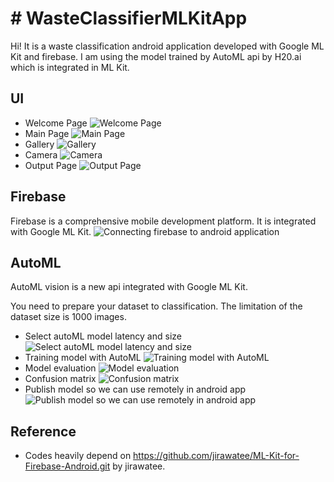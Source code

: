 # # WasteClassifierMLKitApp

Hi! It is a waste classification android application developed with Google ML Kit and firebase. I am using the model trained by AutoML api by H20.ai which is integrated in ML Kit.


## UI
* Welcome Page
![Welcome Page](https://github.com/clair-hu/WasteClassifierMLKitApp/blob/master/img/welcome_page.png)
* Main Page
![Main Page](https://github.com/clair-hu/WasteClassifierMLKitApp/blob/master/img/main_page.png)
* Gallery
![Gallery](https://github.com/clair-hu/WasteClassifierMLKitApp/blob/master/img/gallery.png)
* Camera
![Camera](https://github.com/clair-hu/WasteClassifierMLKitApp/blob/master/img/camera.png)
* Output Page
![Output Page](https://github.com/clair-hu/WasteClassifierMLKitApp/blob/master/img/output_page.png)

## Firebase

Firebase is a comprehensive mobile development platform. It is integrated with Google ML Kit.
![Connecting firebase to android application](https://github.com/clair-hu/WasteClassifierMLKitApp/blob/master/img/firebase_to_android_app.png)


## AutoML

AutoML vision is a new api integrated with Google ML Kit.

You need to prepare your dataset to classification. The limitation of the dataset size is 1000 images.

* Select autoML model latency and size
![Select autoML model latency and size](https://github.com/clair-hu/WasteClassifierMLKitApp/blob/master/img/autoML_model_latency_and_size_selection.png)
* Training model with AutoML
![Training model with AutoML](https://github.com/clair-hu/WasteClassifierMLKitApp/blob/master/img/autoML_training.png)
* Model evaluation
![Model evaluation](https://github.com/clair-hu/WasteClassifierMLKitApp/blob/master/img/model_evaluation.png)
* Confusion matrix
![Confusion matrix](https://github.com/clair-hu/WasteClassifierMLKitApp/blob/master/img/confusion_matrix.png)
* Publish model so we can use remotely in android app
![Publish model so we can use remotely in android app](https://github.com/clair-hu/WasteClassifierMLKitApp/blob/master/img/model_publish.png)

## Reference

* Codes heavily depend on https://github.com/jirawatee/ML-Kit-for-Firebase-Android.git by jirawatee.
